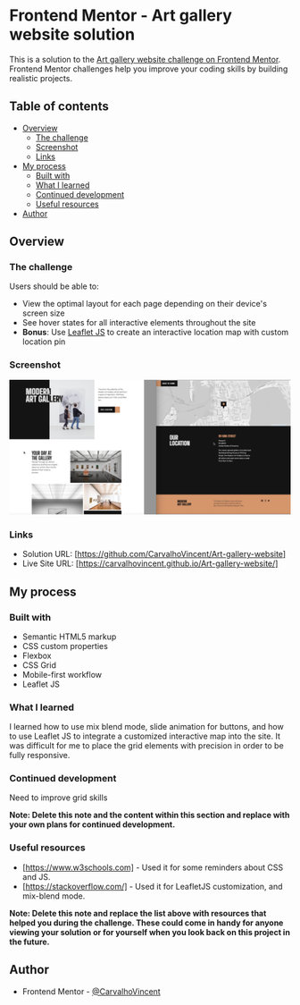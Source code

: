 # Frontend Mentor - Art gallery website solution

This is a solution to the [Art gallery website challenge on Frontend Mentor](https://www.frontendmentor.io/challenges/art-gallery-website-yVdrZlxyA). Frontend Mentor challenges help you improve your coding skills by building realistic projects. 

## Table of contents

- [Overview](#overview)
  - [The challenge](#the-challenge)
  - [Screenshot](#screenshot)
  - [Links](#links)
- [My process](#my-process)
  - [Built with](#built-with)
  - [What I learned](#what-i-learned)
  - [Continued development](#continued-development)
  - [Useful resources](#useful-resources)
- [Author](#author)


## Overview

### The challenge

Users should be able to:

- View the optimal layout for each page depending on their device's screen size
- See hover states for all interactive elements throughout the site
- **Bonus**: Use [Leaflet JS](https://leafletjs.com/) to create an interactive location map with custom location pin

### Screenshot

![](./screenshot.jpg)


### Links

- Solution URL: [https://github.com/CarvalhoVincent/Art-gallery-website]
- Live Site URL: [https://carvalhovincent.github.io/Art-gallery-website/]

## My process

### Built with

- Semantic HTML5 markup
- CSS custom properties
- Flexbox
- CSS Grid
- Mobile-first workflow
- Leaflet JS


### What I learned

I learned how to use mix blend mode, slide animation for buttons, and how to use Leaflet JS to integrate a customized interactive map into the site.
It was difficult for me to place the grid elements with precision in order to be fully responsive.

### Continued development

Need to improve grid skills

**Note: Delete this note and the content within this section and replace with your own plans for continued development.**

### Useful resources

- [https://www.w3schools.com] - Used it for some reminders about CSS and JS.
- [https://stackoverflow.com/] - Used it for LeafletJS customization, and mix-blend mode.

**Note: Delete this note and replace the list above with resources that helped you during the challenge. These could come in handy for anyone viewing your solution or for yourself when you look back on this project in the future.**

## Author

- Frontend Mentor - [@CarvalhoVincent](https://www.frontendmentor.io/profile/CarvalhoVincent)


